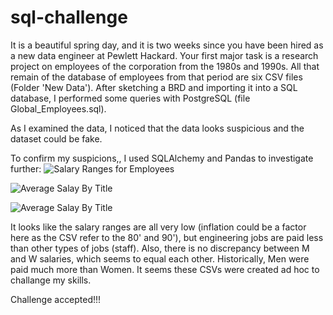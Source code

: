 # sql-challenge

It is a beautiful spring day, and it is two weeks since you have been hired as a new data engineer at Pewlett Hackard. Your first major task is a research project on employees of the corporation from the 1980s and 1990s. All that remain of the database of employees from that period are six CSV files (Folder 'New Data').
After sketching a BRD and importing it into a SQL database, I performed some queries with PostgreSQL (file Global_Employees.sql).

As I examined the data, I noticed that the data looks suspicious and the dataset could be fake. 

To confirm my suspicions,, I used SQLAlchemy and Pandas to investigate further:
![Salary Ranges for Employees](https://github.com/AliceSartori/sql-challenge/blob/main/Salary%20ranges%20for%20employees.png)


![Average Salay By Title](https://github.com/AliceSartori/sql-challenge/blob/main/Average%20salary%20by%20Title.png)


![Average Salay By Title](https://github.com/AliceSartori/sql-challenge/blob/main/Average%20salary%20by%20Sex.png)

It looks like the salary ranges are all very low (inflation could be a factor here as the CSV refer to the 80' and 90'), but engineering jobs are paid less than other types of jobs (staff). 
Also, there is no discrepancy between M and W salaries, which seems to equal each other. Historically, Men were paid much more than Women.
It seems these CSVs were created ad hoc to challange my skills.

Challenge accepted!!!
